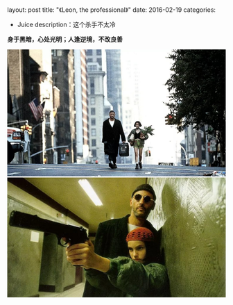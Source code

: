 layout: post
title: "《Leon, the professional》"
date: 2016-02-19
categories:

- Juice
  description：这个杀手不太冷

**身于黑暗，心处光明；人逢逆境，不改良善**

![3f5a1e1b66e1dea2898f1cb7cd8ee779](../assets/img/blog/3f5a1e1b66e1dea2898f1cb7cd8ee779.jpg)![2c805f1c5b3d403f04fce35004d848e4](../assets/img/blog/2c805f1c5b3d403f04fce35004d848e4.jpg)